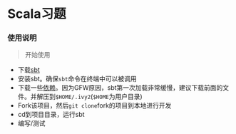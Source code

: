 Scala习题
========

### 使用说明

> 开始使用

* 下载[sbt](http://www.scala-sbt.org/download.html)
* 安装sbt。确保`sbt`命令在终端中可以被调用
* 下载一些[依赖](http://pan.baidu.com/s/1sjJWyD3)。因为GFW原因，sbt第一次加载非常缓慢，建议下载前面的文件。并解压到`$HOME/.ivy2`(`$HOME`为用户目录)
* Fork该项目，然后`git clone`fork的项目到本地进行开发
* cd到项目目录，运行sbt
* 编写/测试
